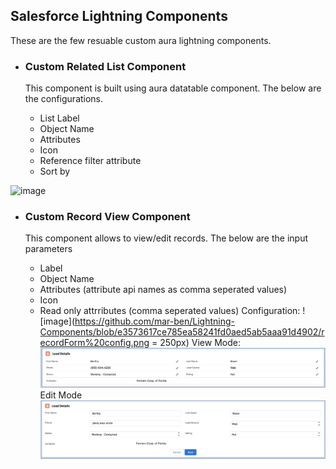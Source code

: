 ## Salesforce Lightning Components

These are the few resuable custom aura lightning components.

* ### Custom Related List Component

   This component is built using aura datatable component. The below are the configurations.

   * List Label 
   * Object Name
   * Attributes
   * Icon
   * Reference filter attribute
   * Sort by

 
![image](https://user-images.githubusercontent.com/15126069/117242433-dca28600-adfa-11eb-9381-9b71ba73e7a8.png)


* ### Custom Record View Component

    This component allows to view/edit records. The below are the input parameters
     * Label
     * Object Name
     * Attributes (attribute api names as comma seperated values)
     * Icon
     * Read only attrributes (comma seperated values)
Configuration:
![image](https://github.com/mar-ben/Lightning-Components/blob/e3573617ce785ea58241fd0aed5ab5aaa91d4902/recordForm%20config.png = 250px)
View Mode:
![image](https://github.com/mar-ben/Lightning-Components/blob/159c55f596b4464239f6c9be7d765b2c4dab3bd5/recordFormComponentView.png)
Edit Mode 
![image](https://github.com/mar-ben/Lightning-Components/blob/6ad385e54fb2edd6161fba13d58d544a820d8e21/Screen%20Shot%20RecordForm%20Edit.png)
